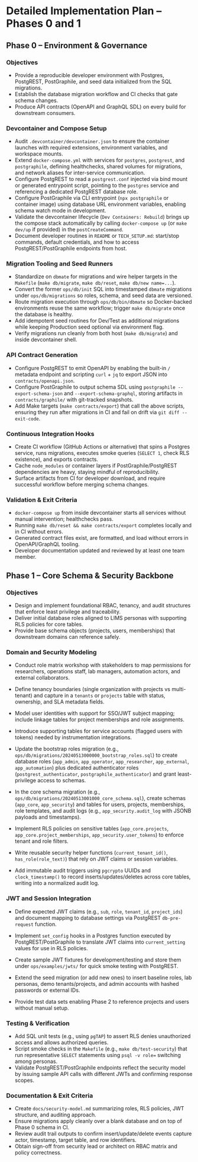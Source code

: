 # Detailed Implementation Plan – Phases 0 and 1

## Phase 0 – Environment & Governance

### Objectives
- Provide a reproducible developer environment with Postgres, PostgREST, PostGraphile, and seed data initialized from the SQL migrations.
- Establish the database migration workflow and CI checks that gate schema changes.
- Produce API contracts (OpenAPI and GraphQL SDL) on every build for downstream consumers.

### Devcontainer and Compose Setup
- Audit `.devcontainer/devcontainer.json` to ensure the container launches with required extensions, environment variables, and workspace mounts.
- Extend `docker-compose.yml` with services for `postgres`, `postgrest`, and `postgraphile`, defining healthchecks, shared volumes for migrations, and network aliases for inter-service communication.
- Configure PostgREST to read a `postgrest.conf` injected via bind mount or generated entrypoint script, pointing to the `postgres` service and referencing a dedicated PostgREST database role.
- Configure PostGraphile via CLI entrypoint (`npx postgraphile` or container image) using database URL environment variables, enabling schema watch mode in development.
- Validate the devcontainer lifecycle (`Dev Containers: Rebuild`) brings up the compose stack automatically by calling `docker-compose up` (or `make dev/up` if provided) in the `postCreateCommand`.
- Document developer routines in `README` or `TECH_SETUP.md`: start/stop commands, default credentials, and how to access PostgREST/PostGraphile endpoints from host.

### Migration Tooling and Seed Runners
- Standardize on `dbmate` for migrations and wire helper targets in the `Makefile` (`make db/migrate`, `make db/reset`, `make db/new name=...`).
- Convert the former `ops/db/init` SQL into timestamped `dbmate` migrations under `ops/db/migrations` so roles, schema, and seed data are versioned.
- Route migration execution through `ops/db/bin/dbmate` so Docker-backed environments reuse the same workflow; trigger `make db/migrate` once the database is healthy.
- Add idempotent seed routines for Dev/Test as additional migrations while keeping Production seed optional via environment flag.
- Verify migrations run cleanly from both host (`make db/migrate`) and inside devcontainer shell.

### API Contract Generation
- Configure PostgREST to emit OpenAPI by enabling the built-in `/` metadata endpoint and scripting `curl` + `jq` to export JSON into `contracts/openapi.json`.
- Configure PostGraphile to output schema SDL using `postgraphile --export-schema-json` and `--export-schema-graphql`, storing artifacts in `contracts/graphile/` with git-tracked snapshots.
- Add Make targets (`make contracts/export`) that call the above scripts, ensuring they run after migrations in CI and fail on drift via `git diff --exit-code`.

### Continuous Integration Hooks
- Create CI workflow (GitHub Actions or alternative) that spins a Postgres service, runs migrations, executes smoke queries (`SELECT 1`, check RLS existence), and exports contracts.
- Cache `node_modules` or container layers if PostGraphile/PostgREST dependencies are heavy, staying mindful of reproducibility.
- Surface artifacts from CI for developer download, and require successful workflow before merging schema changes.

### Validation & Exit Criteria
- `docker-compose up` from inside devcontainer starts all services without manual intervention; healthchecks pass.
- Running `make db/reset && make contracts/export` completes locally and in CI without errors.
- Generated contract files exist, are formatted, and load without errors in OpenAPI/GraphQL tooling.
- Developer documentation updated and reviewed by at least one team member.

## Phase 1 – Core Schema & Security Backbone

### Objectives
- Design and implement foundational RBAC, tenancy, and audit structures that enforce least privilege and traceability.
- Deliver initial database roles aligned to LIMS personas with supporting RLS policies for core tables.
- Provide base schema objects (projects, users, memberships) that downstream domains can reference safely.

### Domain and Security Modeling
- Conduct role matrix workshop with stakeholders to map permissions for researchers, operations staff, lab managers, automation actors, and external collaborators.
- Define tenancy boundaries (single organization with projects vs multi-tenant) and capture in a `tenants` or `projects` table with status, ownership, and SLA metadata fields.
- Model user identities with support for SSO/JWT subject mapping; include linkage tables for project memberships and role assignments.
- Introduce supporting tables for service accounts (flagged users with tokens) needed by instrumentation integrations.

- Update the bootstrap roles migration (e.g., `ops/db/migrations/20240513000000_bootstrap_roles.sql`) to create database roles (`app_admin`, `app_operator`, `app_researcher`, `app_external`, `app_automation`) plus dedicated authenticator roles (`postgrest_authenticator`, `postgraphile_authenticator`) and grant least-privilege access to schemas.
- In the core schema migration (e.g., `ops/db/migrations/20240513001000_core_schema.sql`), create schemas (`app_core`, `app_security`) and tables for users, projects, memberships, role templates, and audit logs (e.g., `app_security.audit_log` with JSONB payloads and timestamps).
- Implement RLS policies on sensitive tables (`app_core.projects`, `app_core.project_memberships`, `app_security.user_tokens`) to enforce tenant and role filters.
- Write reusable security helper functions (`current_tenant_id()`, `has_role(role_text)`) that rely on JWT claims or session variables.
- Add immutable audit triggers using `pgcrypto` UUIDs and `clock_timestamp()` to record inserts/updates/deletes across core tables, writing into a normalized audit log.

### JWT and Session Integration
- Define expected JWT claims (e.g., `sub`, `role`, `tenant_id`, `project_ids`) and document mapping to database settings via PostgREST `db-pre-request` function.
- Implement `set_config` hooks in a Postgres function executed by PostgREST/PostGraphile to translate JWT claims into `current_setting` values for use in RLS policies.
- Create sample JWT fixtures for development/testing and store them under `ops/examples/jwts/` for quick smoke testing with PostgREST.

- Extend the seed migration (or add new ones) to insert baseline roles, lab personas, demo tenants/projects, and admin accounts with hashed passwords or external IDs.
- Provide test data sets enabling Phase 2 to reference projects and users without manual setup.

### Testing & Verification
- Add SQL unit tests (e.g., using `pgTAP`) to assert RLS denies unauthorized access and allows authorized queries.
- Script smoke checks in the `Makefile` (e.g., `make db/test-security`) that run representative `SELECT` statements using `psql -v role=` switching among personas.
- Validate PostgREST/PostGraphile endpoints reflect the security model by issuing sample API calls with different JWTs and confirming response scopes.

### Documentation & Exit Criteria
- Create `docs/security-model.md` summarizing roles, RLS policies, JWT structure, and auditing approach.
- Ensure migrations apply cleanly over a blank database and on top of Phase 0 schema in CI.
- Review audit trail outputs to confirm insert/update/delete events capture actor, timestamp, target table, and row identifiers.
- Obtain sign-off from security lead or architect on RBAC matrix and policy correctness.
